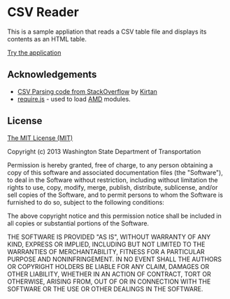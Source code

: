 ﻿# CSV Reader #

This is a sample appliation that reads a CSV table file and displays its contents as an HTML table.

[Try the application](http://wsdot-gis.github.io/CSV-Reader/)

## Acknowledgements ##

* [CSV Parsing code from StackOverflow] by [Kirtan]
* [require.js] - used to load [AMD] modules.

[CSV Parsing code from StackOverflow]:http://stackoverflow.com/questions/1293147/javascript-code-to-parse-csv-data
[Kirtan]:http://stackoverflow.com/users/83664/kirtan
[require.js]:http://requirejs.org/
[AMD]:https://github.com/amdjs/amdjs-api/wiki

## License ##
[The MIT License (MIT)](http://opensource.org/licenses/MIT)

Copyright (c) 2013 Washington State Department of Transportation

Permission is hereby granted, free of charge, to any person obtaining a copy
of this software and associated documentation files (the "Software"), to deal
in the Software without restriction, including without limitation the rights
to use, copy, modify, merge, publish, distribute, sublicense, and/or sell
copies of the Software, and to permit persons to whom the Software is
furnished to do so, subject to the following conditions:

The above copyright notice and this permission notice shall be included in
all copies or substantial portions of the Software.

THE SOFTWARE IS PROVIDED "AS IS", WITHOUT WARRANTY OF ANY KIND, EXPRESS OR
IMPLIED, INCLUDING BUT NOT LIMITED TO THE WARRANTIES OF MERCHANTABILITY,
FITNESS FOR A PARTICULAR PURPOSE AND NONINFRINGEMENT. IN NO EVENT SHALL THE
AUTHORS OR COPYRIGHT HOLDERS BE LIABLE FOR ANY CLAIM, DAMAGES OR OTHER
LIABILITY, WHETHER IN AN ACTION OF CONTRACT, TORT OR OTHERWISE, ARISING FROM,
OUT OF OR IN CONNECTION WITH THE SOFTWARE OR THE USE OR OTHER DEALINGS IN
THE SOFTWARE.